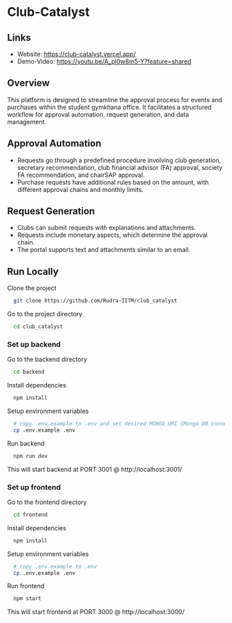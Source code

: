 # Club-Catalyst

## Links

- Website: https://club-catalyst.vercel.app/
- Demo-Video: https://youtu.be/A_pl0w8m5-Y?feature=shared

## Overview

This platform is designed to streamline the approval process for events and purchases within the student gymkhana office. It facilitates a structured workflow for approval automation, request generation, and data management.

## Approval Automation

- Requests go through a predefined procedure involving club generation, secretary recommendation, club financial advisor (FA) approval, society FA recommendation, and chairSAP approval.
- Purchase requests have additional rules based on the amount, with different approval chains and monthly limits.

## Request Generation

- Clubs can submit requests with explanations and attachments.
- Requests include monetary aspects, which determine the approval chain.
- The portal supports text and attachments similar to an email.

## Run Locally

Clone the project

```bash
  git clone https://github.com/Rudra-IITM/club_catalyst
```

Go to the project directory

```bash
  cd club_catalyst
```

### Set up backend

Go to the backend directory

```bash
  cd backend
```

Install dependencies

```bash
  npm install
```

Setup environment variables

```bash
  # copy .env.example to .env and set desired MONGO_URI (Mongo DB connection string)
  cp .env.example .env
```

Run backend

```bash
  npm run dev
```

This will start backend at PORT 3001 @ http://localhost:3001/

### Set up frontend

Go to the frontend directory

```bash
  cd frontend
```

Install dependencies

```bash
  npm install
```

Setup environment variables

```bash
  # copy .env.example to .env
  cp .env.example .env
```

Run frontend

```bash
  npm start
```

This will start frontend at PORT 3000 @ http://localhost:3000/
